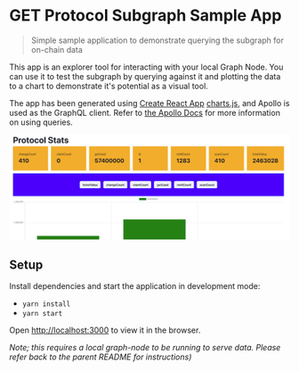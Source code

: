# GET Protocol Subgraph Sample App

> Simple sample application to demonstrate querying the subgraph for on-chain data

This app is an explorer tool for interacting with your local Graph Node. You can use it to test the subgraph by querying against it and plotting the data to a chart to demonstrate it's potential as a visual tool.

The app has been generated using [Create React App](https://github.com/facebook/create-react-app) [charts.js](https://www.chartjs.org/), and Apollo is used as the GraphQL client. Refer to [the Apollo Docs](https://www.apollographql.com/docs/react/data/queries/) for more information on using queries.

![Sample App Screenshot](docs/sample-app-preview.png)

## Setup

Install dependencies and start the application in development mode:

- `yarn install`
- `yarn start`

Open [http://localhost:3000](http://localhost:3000) to view it in the browser.

_Note; this requires a local graph-node to be running to serve data. Please refer back to the parent README for instructions)_
